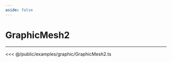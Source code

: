 ```yaml
---
aside: false
---
```


# GraphicMesh2
---
<Demo src="/examples/graphic/GraphicMesh2.ts" :code="false" :height="700"></Demo>

<<< @/public/examples/graphic/GraphicMesh2.ts